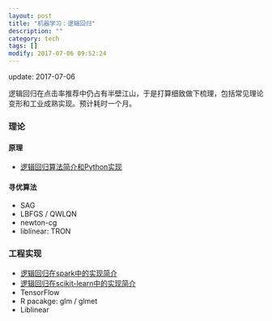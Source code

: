 ```yaml
---
layout: post
title: "机器学习：逻辑回归"
description: ""
category: tech
tags: []
modify: 2017-07-06 09:52:24
---
```


update: 2017-07-06

逻辑回归在点击率推荐中仍占有半壁江山，于是打算细致做下梳理，包括常见理论变形和工业成熟实现。预计耗时一个月。


### 理论

#### 原理

+ [逻辑回归算法简介和Python实现](http://nbviewer.jupyter.org/github/facaiy/book_notes/blob/master/machine_learning/logistic_regression/demo.ipynb)

#### 寻优算法

+ SAG
+ LBFGS / QWLQN
+ newton-cg
+ liblinear: TRON


### 工程实现

+ [逻辑回归在spark中的实现简介](http://nbviewer.jupyter.org/github/facaiy/book_notes/blob/master/machine_learning/logistic_regression/spark_ml_lr.ipynb)
+ [逻辑回归在scikit-learn中的实现简介](http://nbviewer.jupyter.org/github/facaiy/book_notes/tree/master/machine_learning/logistic_regression/sklearn_lr.ipynb)
+ TensorFlow
+ R pacakge: glm / glmet
+ Liblinear
